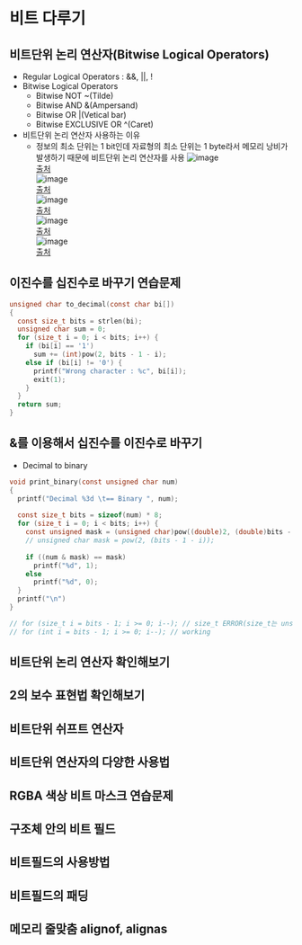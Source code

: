 # 비트 다루기

## 비트단위 논리 연산자(Bitwise Logical Operators)
* Regular Logical Operators : &&, ||, !
* Bitwise Logical Operators
  * Bitwise NOT ~(Tilde)
  * Bitwise AND &(Ampersand)
  * Bitwise OR |(Vetical bar)
  * Bitwise EXCLUSIVE OR ^(Caret)
* 비트단위 논리 연산자 사용하는 이유
  * 정보의 최소 단위는 1 bit인데 자료형의 최소 단위는 1 byte라서 메모리 낭비가 발생하기 때문에 비트단위 논리 연산자를 사용
![image](https://user-images.githubusercontent.com/74703501/130376058-a5ac95f3-412c-4947-bfd7-ed088b56cab2.png)   
[출처](https://www.inflearn.com/course/following-c/l)   
![image](https://user-images.githubusercontent.com/74703501/130376080-88cf0ed5-6eeb-4de9-8624-effbf8361464.png)   
[출처](https://www.inflearn.com/course/following-c/l)   
![image](https://user-images.githubusercontent.com/74703501/130376090-f68352c3-6c1e-4868-acf3-692653ef7c2a.png)   
[출처](https://www.inflearn.com/course/following-c/l)   
![image](https://user-images.githubusercontent.com/74703501/130376098-752d556f-7782-4287-8f03-c5f071295d32.png)   
[출처](https://www.inflearn.com/course/following-c/l)   
![image](https://user-images.githubusercontent.com/74703501/130376105-9e215726-2cd7-43db-991a-85ac332d0ead.png)   
[출처](https://www.inflearn.com/course/following-c/l)   

## 이진수를 십진수로 바꾸기 연습문제
```C
unsigned char to_decimal(const char bi[])
{
  const size_t bits = strlen(bi);
  unsigned char sum = 0;
  for (size_t i = 0; i < bits; i++) {
    if (bi[i] == '1')
      sum += (int)pow(2, bits - 1 - i);
    else if (bi[i] != '0') {
      printf("Wrong character : %c", bi[i]);
      exit(1);
    }
  }
  return sum;
}
```

## &를 이용해서 십진수를 이진수로 바꾸기
* Decimal to binary
```C
void print_binary(const unsigned char num)
{
  printf("Decimal %3d \t== Binary ", num);
  
  const size_t bits = sizeof(num) * 8;
  for (size_t i = 0; i < bits; i++) {
    const unsigned mask = (unsigned char)pow((double)2, (double)bits - 1 - i));
    // unsigned char mask = pow(2, (bits - 1 - i));
    
    if ((num & mask) == mask)
      printf("%d", 1);
    else
      printf("%d", 0);
  }
  printf("\n")
}

// for (size_t i = bits - 1; i >= 0; i--); // size_t ERROR(size_t는 unsigned임)
// for (int i = bits - 1; i >= 0; i--); // working
```
 
## 비트단위 논리 연산자 확인해보기

## 2의 보수 표현법 확인해보기

## 비트단위 쉬프트 연산자

## 비트단위 연산자의 다양한 사용법

## RGBA 색상 비트 마스크 연습문제

## 구조체 안의 비트 필드

## 비트필드의 사용방법

## 비트필드의 패딩

## 메모리 줄맞춤 alignof, alignas
